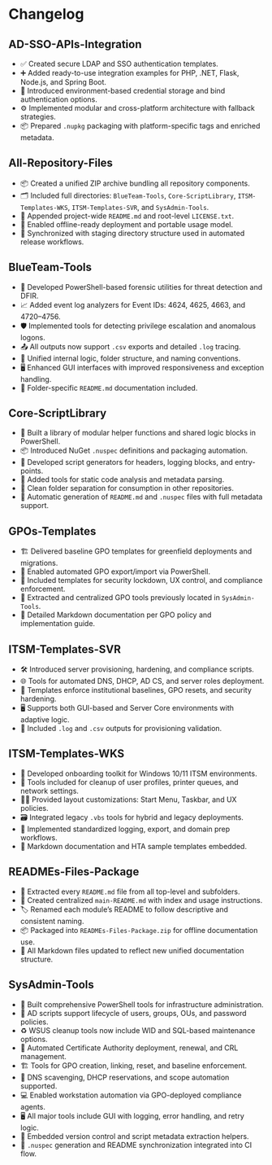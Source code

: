 # Changelog

## AD-SSO-APIs-Integration

- ✅ Created secure LDAP and SSO authentication templates.
- ➕ Added ready-to-use integration examples for PHP, .NET, Flask, Node.js, and Spring Boot.
- 🔐 Introduced environment-based credential storage and bind authentication options.
- ⚙️ Implemented modular and cross-platform architecture with fallback strategies.
- 📦 Prepared `.nupkg` packaging with platform-specific tags and enriched metadata. 

## All-Repository-Files

- 📦 Created a unified ZIP archive bundling all repository components.
- 🗂️ Included full directories: `BlueTeam-Tools`, `Core-ScriptLibrary`, `ITSM-Templates-WKS`,
  `ITSM-Templates-SVR`, and `SysAdmin-Tools`.
- 📃 Appended project-wide `README.md` and root-level `LICENSE.txt`.
- 🚀 Enabled offline-ready deployment and portable usage model.
- 🧱 Synchronized with staging directory structure used in automated release workflows.

## BlueTeam-Tools

- 🧪 Developed PowerShell-based forensic utilities for threat detection and DFIR.
- 📈 Added event log analyzers for Event IDs: 4624, 4625, 4663, and 4720–4756.
- 🛡️ Implemented tools for detecting privilege escalation and anomalous logons.
- 📤 All outputs now support `.csv` exports and detailed `.log` tracing.
- 🔄 Unified internal logic, folder structure, and naming conventions.
- 🖥️ Enhanced GUI interfaces with improved responsiveness and exception handling.
- 🧾 Folder-specific `README.md` documentation included.

## Core-ScriptLibrary

- 🧩 Built a library of modular helper functions and shared logic blocks in PowerShell.
- 📦 Introduced NuGet `.nuspec` definitions and packaging automation.
- 📝 Developed script generators for headers, logging blocks, and entry-points.
- 🧪 Added tools for static code analysis and metadata parsing.
- 🧱 Clean folder separation for consumption in other repositories.
- 🧾 Automatic generation of `README.md` and `.nuspec` files with full metadata support.

## GPOs-Templates

- 🏗️ Delivered baseline GPO templates for greenfield deployments and migrations.
- 🔁 Enabled automated GPO export/import via PowerShell.
- 🔐 Included templates for security lockdown, UX control, and compliance enforcement.
- 🧹 Extracted and centralized GPO tools previously located in `SysAdmin-Tools`.
- 📘 Detailed Markdown documentation per GPO policy and implementation guide.

## ITSM-Templates-SVR

- 🛠️ Introduced server provisioning, hardening, and compliance scripts.
- 🌐 Tools for automated DNS, DHCP, AD CS, and server roles deployment.
- 🧱 Templates enforce institutional baselines, GPO resets, and security hardening.
- 🖥️ Supports both GUI-based and Server Core environments with adaptive logic.
- 💼 Included `.log` and `.csv` outputs for provisioning validation.

## ITSM-Templates-WKS

- 💼 Developed onboarding toolkit for Windows 10/11 ITSM environments.
- 🧹 Tools included for cleanup of user profiles, printer queues, and network settings.
- 🧑‍💻 Provided layout customizations: Start Menu, Taskbar, and UX policies.
- 🗃️ Integrated legacy `.vbs` tools for hybrid and legacy deployments.
- 📝 Implemented standardized logging, export, and domain prep workflows.
- 🧾 Markdown documentation and HTA sample templates embedded.

## READMEs-Files-Package

- 📄 Extracted every `README.md` file from all top-level and subfolders.
- 📘 Created centralized `main-README.md` with index and usage instructions.
- 🏷️ Renamed each module’s README to follow descriptive and consistent naming.
- 📦 Packaged into `READMEs-Files-Package.zip` for offline documentation use.
- 🔄 All Markdown files updated to reflect new unified documentation structure.

## SysAdmin-Tools

- 🧰 Built comprehensive PowerShell tools for infrastructure administration.
- 👥 AD scripts support lifecycle of users, groups, OUs, and password policies.
- ♻️ WSUS cleanup tools now include WID and SQL-based maintenance options.
- 🔐 Automated Certificate Authority deployment, renewal, and CRL management.
- 🏗️ Tools for GPO creation, linking, reset, and baseline enforcement.
- 🧭 DNS scavenging, DHCP reservations, and scope automation supported.
- 💻 Enabled workstation automation via GPO-deployed compliance agents.
- 🖥️ All major tools include GUI with logging, error handling, and retry logic.
- 📜 Embedded version control and script metadata extraction helpers.
- 🧾 `.nuspec` generation and README synchronization integrated into CI flow.
  
